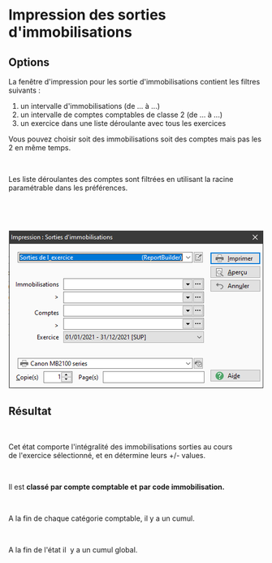 # Impression des sorties d'immobilisations
## Options


La fenêtre d'impression pour les sortie d'immobilisations contient les filtres suivants :


1. un intervalle d'immobilisations (de ... à ...)
2. un intervalle de comptes comptables de classe 2 (de ... à ...)
3. un exercice dans une liste déroulante avec tous les exercices


Vous pouvez choisir soit des immobilisations soit des comptes mais pas les 2 en même temps. 


 


Les liste déroulantes des comptes sont filtrées en utilisant la racine paramétrable dans les préférences.


 


 


![](ImpressionSortiesImmobilisations.png)


## Résultat


 


Cet état comporte l'intégralité des immobilisations sorties au cours de l'exercice sélectionné, et en détermine leurs +/- values.


 


Il est **classé par compte comptable et** **par code immobilisation.**  





 


A la fin de chaque catégorie comptable, il y a un cumul.


 


A la fin de l'état il  y a un cumul global.


## 


 


